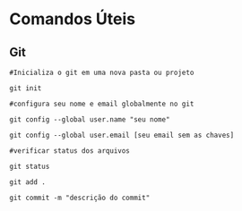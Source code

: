 # Comandos Úteis

## Git

```
#Inicializa o git em uma nova pasta ou projeto

git init
```

```
#configura seu nome e email globalmente no git

git config --global user.name "seu nome"

git config --global user.email [seu email sem as chaves]
```

```
#verificar status dos arquivos

git status
```

```
git add .
```

```
git commit -m "descrição do commit"
```